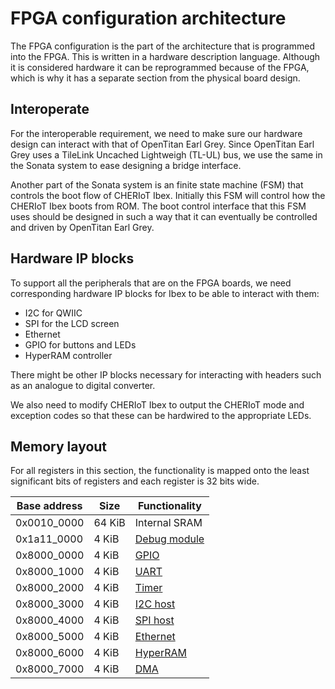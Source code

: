 # FPGA configuration architecture

The FPGA configuration is the part of the architecture that is programmed into the FPGA.
This is written in a hardware description language.
Although it is considered hardware it can be reprogrammed because of the FPGA, which is why it has a separate section from the physical board design.

## Interoperate

For the interoperable requirement, we need to make sure our hardware design can interact with that of OpenTitan Earl Grey.
Since OpenTitan Earl Grey uses a TileLink Uncached Lightweigh (TL-UL) bus, we use the same in the Sonata system to ease designing a bridge interface.

Another part of the Sonata system is an finite state machine (FSM) that controls the boot flow of CHERIoT Ibex.
Initially this FSM will control how the CHERIoT Ibex boots from ROM.
The boot control interface that this FSM uses should be designed in such a way that it can eventually be controlled and driven by OpenTitan Earl Grey.

## Hardware IP blocks
To support all the peripherals that are on the FPGA boards, we need corresponding hardware IP blocks for Ibex to be able to interact with them:
- I2C for QWIIC
- SPI for the LCD screen
- Ethernet
- GPIO for buttons and LEDs
- HyperRAM controller

There might be other IP blocks necessary for interacting with headers such as an analogue to digital converter.

We also need to modify CHERIoT Ibex to output the CHERIoT mode and exception codes so that these can be hardwired to the appropriate LEDs.

## Memory layout

For all registers in this section, the functionality is mapped onto the least significant bits of registers and each register is 32 bits wide.

| Base address | Size    | Functionality  |
|--------------|---------|----------------|
| 0x0010_0000  |  64 KiB | Internal SRAM  |
| 0x1a11_0000  |   4 KiB | [Debug module] |
| 0x8000_0000  |   4 KiB | [GPIO]         |
| 0x8000_1000  |   4 KiB | [UART]         |
| 0x8000_2000  |   4 KiB | [Timer]        |
| 0x8000_3000  |   4 KiB | [I2C host]     |
| 0x8000_4000  |   4 KiB | [SPI host]     |
| 0x8000_5000  |   4 KiB | [Ethernet]     |
| 0x8000_6000  |   4 KiB | [HyperRAM]     |
| 0x8000_7000  |   4 KiB | [DMA]          |

[Debug module]: ../ip/dm.md
[GPIO]: ../ip/gpio.md
[UART]: ../ip/uart.md
[Timer]: ../ip/timer.md
[I2C host]: ../ip/i2c.md
[SPI host]: ../ip/spi.md
[Ethernet]: ../ip/eth.md
[HyperRAM]: ../ip/ram.md
[DMA]: ../ip/dma.md
